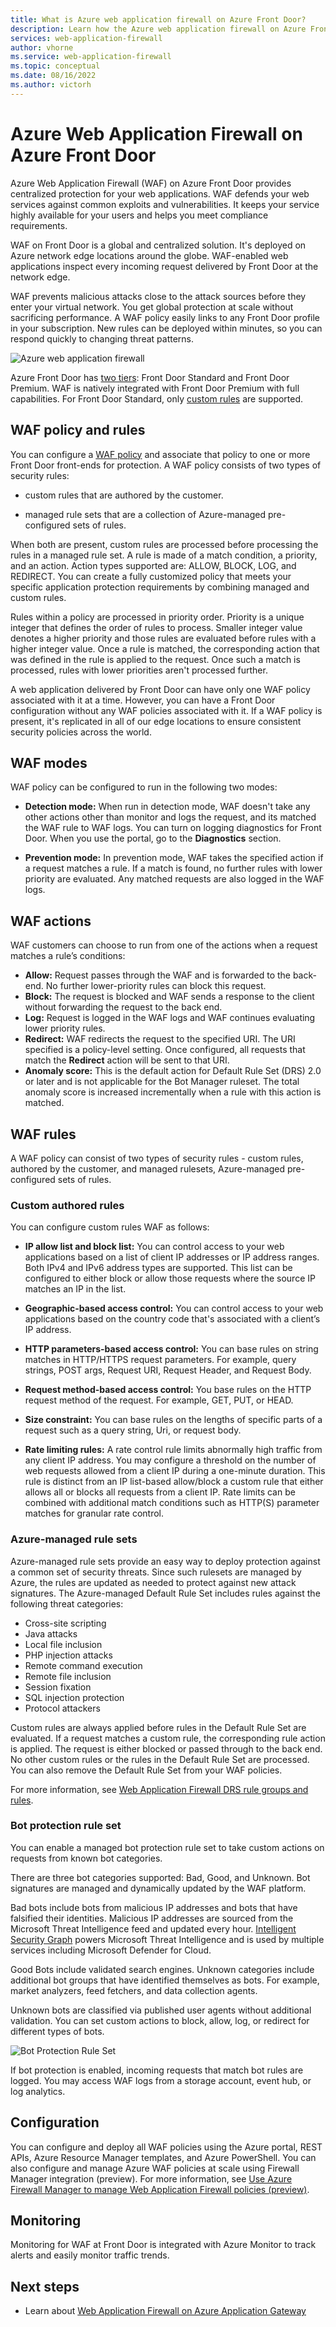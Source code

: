 ```yaml
---
title: What is Azure web application firewall on Azure Front Door?
description: Learn how the Azure web application firewall on Azure Front Door service protects your web applications from malicious attacks.  
services: web-application-firewall
author: vhorne
ms.service: web-application-firewall
ms.topic: conceptual
ms.date: 08/16/2022
ms.author: victorh
---
```


# Azure Web Application Firewall on Azure Front Door

Azure Web Application Firewall (WAF) on Azure Front Door provides centralized protection for your web applications. WAF defends your web services against common exploits and vulnerabilities. It keeps your service highly available for your users and helps you meet compliance requirements.

WAF on Front Door is a global and centralized solution. It's deployed on Azure network edge locations around the globe. WAF-enabled web applications inspect every incoming request delivered by Front Door at the network edge. 

WAF prevents malicious attacks close to the attack sources before they enter your virtual network. You get global protection at scale without sacrificing performance. A WAF policy easily links to any Front Door profile in your subscription. New rules can be deployed within minutes, so you can respond quickly to changing threat patterns.

![Azure web application firewall](../media/overview/wafoverview.png)

Azure Front Door has [two tiers](../../frontdoor/standard-premium/overview.md): Front Door Standard and Front Door Premium. WAF is natively integrated with Front Door Premium with full capabilities. For Front Door Standard, only [custom rules](#custom-authored-rules) are supported.

## WAF policy and rules

You can configure a [WAF policy](waf-front-door-create-portal.md) and associate that policy to one or more Front Door front-ends for protection. A WAF policy consists of two types of security rules:

- custom rules that are authored by the customer.

- managed rule sets that are a collection of Azure-managed pre-configured sets of rules.

When both are present, custom rules are processed before processing the rules in a managed rule set. A rule is made of a match condition, a priority, and an action. Action types supported are: ALLOW, BLOCK, LOG, and REDIRECT. You can create a fully customized policy that meets your specific application protection requirements by combining managed and custom rules.

Rules within a policy are processed in priority order. Priority is a unique integer that defines the order of rules to process. Smaller integer value denotes a higher priority and those rules are evaluated before rules with a higher integer value. Once a rule is matched, the corresponding action that was defined in the rule is applied to the request. Once such a match is processed, rules with lower priorities aren't processed further.

A web application delivered by Front Door can have only one WAF policy associated with it at a time. However, you can have a Front Door configuration without any WAF policies associated with it. If a WAF policy is present, it's replicated in all of our edge locations to ensure consistent security policies across the world.

## WAF modes

WAF policy can be configured to run in the following two modes:

- **Detection mode:** When run in detection mode, WAF doesn't take any other actions other than monitor and logs the request, and its matched the WAF rule to WAF logs. You can turn on logging diagnostics for Front Door. When you use the portal, go to the **Diagnostics** section.

- **Prevention mode:** In prevention mode, WAF takes the specified action if a request matches a rule. If a match is found, no further rules with lower priority are evaluated. Any matched requests are also logged in the WAF logs.

## WAF actions

WAF customers can choose to run from one of the actions when a request matches a rule’s conditions:

- **Allow:**  Request passes through the WAF and is forwarded to the back-end. No further lower-priority rules can block this request.
- **Block:** The request is blocked and WAF sends a response to the client without forwarding the request to the back end.
- **Log:**  Request is logged in the WAF logs and WAF continues evaluating lower priority rules.
- **Redirect:** WAF redirects the request to the specified URI. The URI specified is a policy-level setting. Once configured, all requests that match the **Redirect** action will be sent to that URI.
- **Anomaly score:** This is the default action for Default Rule Set (DRS) 2.0 or later and is not applicable for the Bot Manager ruleset. The total anomaly score is increased incrementally when a rule with this action is matched.

## WAF rules

A WAF policy can consist of two types of security rules - custom rules, authored by the customer, and managed rulesets, Azure-managed pre-configured sets of rules.

### Custom authored rules

You can configure custom rules WAF as follows:

- **IP allow list and block list:** You can control access to your web applications based on a list of client IP addresses or IP address ranges. Both IPv4 and IPv6 address types are supported. This list can be configured to either block or allow those requests where the source IP matches an IP in the list.

- **Geographic-based access control:** You can control access to your web applications based on the country code that's associated with a client’s IP address.

- **HTTP parameters-based access control:** You can base rules on string matches in HTTP/HTTPS request parameters.  For example, query strings, POST args, Request URI, Request Header, and Request Body.

- **Request method-based access control:** You base rules on the HTTP request method of the request. For example, GET, PUT, or HEAD.

- **Size constraint:** You can base rules on the lengths of specific parts of a request such as a query string, Uri, or request body.

- **Rate limiting rules:** A rate control rule limits abnormally high traffic from any client IP address. You may configure a threshold on the number of web requests allowed from a client IP during a one-minute duration. This rule is distinct from an IP list-based allow/block a custom rule that either allows all or blocks all requests from a client IP. Rate limits can be combined with additional match conditions such as HTTP(S) parameter matches for granular rate control.

### Azure-managed rule sets

Azure-managed rule sets provide an easy way to deploy protection against a common set of security threats. Since such rulesets are managed by Azure, the rules are updated as needed to protect against new attack signatures. The Azure-managed Default Rule Set includes rules against the following threat categories:

- Cross-site scripting
- Java attacks
- Local file inclusion
- PHP injection attacks
- Remote command execution
- Remote file inclusion
- Session fixation
- SQL injection protection
- Protocol attackers

Custom rules are always applied before rules in the Default Rule Set are evaluated. If a request matches a custom rule, the corresponding rule action is applied. The request is either blocked or passed through to the back end. No other custom rules or the rules in the Default Rule Set are processed. You can also remove the Default Rule Set from your WAF policies.

For more information, see [Web Application Firewall DRS rule groups and rules](waf-front-door-drs.md).

### Bot protection rule set

You can enable a managed bot protection rule set to take custom actions on requests from known bot categories. 

There are three bot categories supported: Bad, Good, and Unknown. Bot signatures are managed and dynamically updated by the WAF platform.

Bad bots include bots from malicious IP addresses and bots that have falsified their identities. Malicious IP addresses are sourced from the Microsoft Threat Intelligence feed and updated every hour. [Intelligent Security Graph](https://www.microsoft.com/security/operations/intelligence) powers Microsoft Threat Intelligence and is used by multiple services including Microsoft Defender for Cloud.

Good Bots include validated search engines. Unknown categories include additional bot groups that have identified themselves as bots. For example, market analyzers, feed fetchers, and data collection agents. 

Unknown bots are classified via published user agents without additional validation. You can set custom actions to block, allow, log, or redirect for different types of bots.

![Bot Protection Rule Set](../media/afds-overview/botprotect2.png)

If bot protection is enabled, incoming requests that match bot rules are logged. You may access WAF logs from a storage account, event hub, or log analytics.

## Configuration

You can configure and deploy all WAF policies using the Azure portal, REST APIs, Azure Resource Manager templates, and Azure PowerShell. You can also configure and manage Azure WAF policies at scale using Firewall Manager integration (preview). For more information, see [Use Azure Firewall Manager to manage Web Application Firewall policies (preview)](../shared/manage-policies.md).

## Monitoring

Monitoring for WAF at Front Door is integrated with Azure Monitor to track alerts and easily monitor traffic trends.

## Next steps

- Learn about [Web Application Firewall on Azure Application Gateway](../ag/ag-overview.md)
